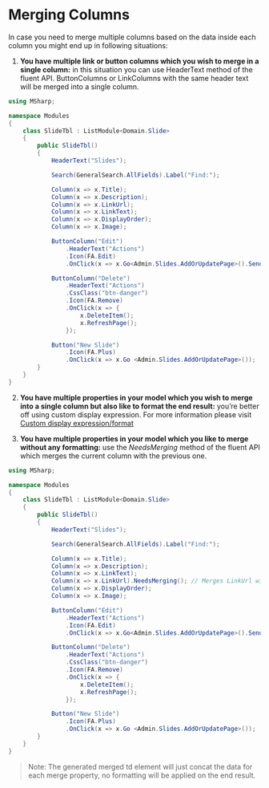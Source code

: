 # Merging Columns

In case you need to merge multiple columns based on the data inside each column you might end up in following situations:

1. **You have multiple link or button columns which you wish to merge in a single column:** in this situation you can use HeaderText method of the fluent API. ButtonColumns or LinkColumns with the same header text will be merged into a single column.

```csharp
using MSharp;

namespace Modules
{
    class SlideTbl : ListModule<Domain.Slide>
    {
        public SlideTbl()
        {
            HeaderText("Slides");

            Search(GeneralSearch.AllFields).Label("Find:");

            Column(x => x.Title);
            Column(x => x.Description);
            Column(x => x.LinkUrl);
            Column(x => x.LinkText);
            Column(x => x.DisplayOrder);
            Column(x => x.Image);

            ButtonColumn("Edit")
                .HeaderText("Actions")
                .Icon(FA.Edit)
                .OnClick(x => x.Go<Admin.Slides.AddOrUpdatePage>().Send("item", "item.ID"));

            ButtonColumn("Delete")
                .HeaderText("Actions")
                .CssClass("btn-danger")
                .Icon(FA.Remove)
                .OnClick(x => {
                    x.DeleteItem();
                    x.RefreshPage();
                });

            Button("New Slide")
                .Icon(FA.Plus)
                .OnClick(x => x.Go <Admin.Slides.AddOrUpdatePage>());
        }
    }
}
```

2. **You have multiple properties in your model which you wish to merge into a single column but also like to format the end result:** you’re better off using custom display expression. For more information please visit [Custom display expression/format](how-to/list-modules/custom-display-expression-format.md)

3. **You have multiple properties in your model which you like to merge without any formatting:** use the _NeedsMerging_ method of the fluent API which merges the current column with the previous one.

```csharp
using MSharp;

namespace Modules
{
    class SlideTbl : ListModule<Domain.Slide>
    {
        public SlideTbl()
        {
            HeaderText("Slides");

            Search(GeneralSearch.AllFields).Label("Find:");

            Column(x => x.Title);
            Column(x => x.Description);
            Column(x => x.LinkText);
            Column(x => x.LinkUrl).NeedsMerging(); // Merges LinkUrl with previous coloumn (LinkText)
            Column(x => x.DisplayOrder);
            Column(x => x.Image);

            ButtonColumn("Edit")
                .HeaderText("Actions")
                .Icon(FA.Edit)
                .OnClick(x => x.Go<Admin.Slides.AddOrUpdatePage>().Send("item", "item.ID"));

            ButtonColumn("Delete")
                .HeaderText("Actions")
                .CssClass("btn-danger")
                .Icon(FA.Remove)
                .OnClick(x => {
                    x.DeleteItem();
                    x.RefreshPage();
                });

            Button("New Slide")
                .Icon(FA.Plus)
                .OnClick(x => x.Go <Admin.Slides.AddOrUpdatePage>());
        }
    }
}
```

> Note: The generated merged td element will just concat the data for each merge property, no formatting will be applied on the end result.
